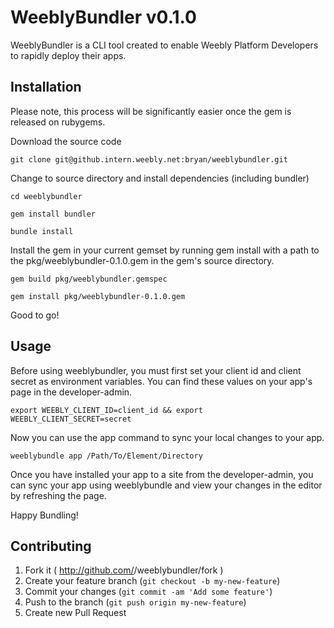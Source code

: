 # WeeblyBundler v0.1.0

WeeblyBundler is a CLI tool created to enable Weebly Platform Developers to rapidly deploy their apps.

## Installation

Please note, this process will be significantly easier once the gem is released on rubygems.

Download the source code

`git clone git@github.intern.weebly.net:bryan/weeblybundler.git`

Change to source directory and install dependencies (including bundler)

`cd weeblybundler`

`gem install bundler`

`bundle install`

Install the gem in your current gemset by running gem install with a path to the pkg/weeblybundler-0.1.0.gem in the gem's source directory.

`gem build pkg/weeblybundler.gemspec`

`gem install pkg/weeblybundler-0.1.0.gem`

Good to go!

## Usage

Before using weeblybundler, you must first set your client id and client secret as environment variables. You can find these values on your app's page in the developer-admin.

`export WEEBLY_CLIENT_ID=client_id && export WEEBLY_CLIENT_SECRET=secret`

Now you can use the app command to sync your local changes to your app.

`weeblybundle app /Path/To/Element/Directory`

Once you have installed your app to a site from the developer-admin, you can sync your app using weeblybundle and view your changes in the editor by refreshing the page.

Happy Bundling!

## Contributing

1. Fork it ( http://github.com/<my-github-username>/weeblybundler/fork )
2. Create your feature branch (`git checkout -b my-new-feature`)
3. Commit your changes (`git commit -am 'Add some feature'`)
4. Push to the branch (`git push origin my-new-feature`)
5. Create new Pull Request
